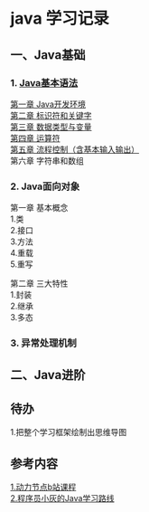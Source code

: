 # java 学习记录




## 一、Java基础

### 1. [Java基本语法](DongLiJieDian)

  [第一章 Java开发环境](DongLiJieDian/chapter01-Java开发环境.md)  
  [第二章 标识符和关键字](DongLiJieDian/chapter02-标识符和关键字.md)  
  [第三章 数据类型与变量](DongLiJieDian/chapter03-数据类型与变量.md)  
  [第四章 运算符](DongLiJieDian/chapter04-运算符.md)  
  [第五章 流程控制（含基本输入输出） ](DongLiJieDian/chapter05-流程控制.md)   
  第六章 字符串和数组  
  
### 2. Java面向对象

  第一章 基本概念  
    1.类  
    2.接口  
    3.方法  
    4.重载  
    5.重写  
    
  第二章 三大特性  
    1.封装  
    2.继承  
    3.多态  


### 3. 异常处理机制




## 二、Java进阶


## 待办
  1.把整个学习框架绘制出思维导图


## 参考内容
[1.动力节点b站课程](https://www.bilibili.com/video/BV1Rx411876f?from=search&seid=15187065879977678871&spm_id_from=333.337.0.0)  
[2.程序员小灰的Java学习路线](https://www.processon.com/view/link/61e780630e3e7406d94883c9#map)

